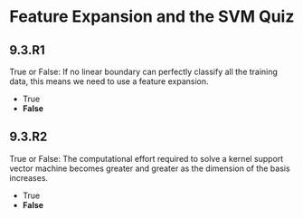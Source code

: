 # Feature Expansion and the SVM Quiz

## 9.3.R1

True or False: If no linear boundary can perfectly classify all the training data, this means we need to use a feature expansion.

- True
- **False**

## 9.3.R2

True or False: The computational effort required to solve a kernel support vector machine becomes greater and greater as the dimension of the basis increases.

- True
- **False**